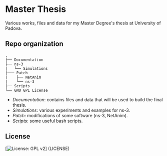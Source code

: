 # Master Thesis
Various works, files and data for my Master Degree's thesis at University of Padova.

## Repo organization
```
.
├── Documentation
├── ns-3
|   └── Simulations
├─── Patch
|    ├── NetAnim
|    └── ns-3
├── Scripts
└── GNU GPL License		
```
* _Documentation_: contains files and data that will be used to build the final thesis.
* _Simulations_: various experiments and examples for ns-3.
* _Patch_: modifications of some software (ns-3, NetAnim).
* _Scripts_: some useful bash scripts.

## License
[![License: GPL v2](https://img.shields.io/badge/License-GPL%20v2-blue.svg)] (LICENSE)
